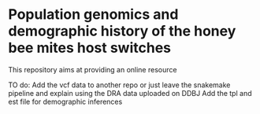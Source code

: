 # Population genomics and demographic history of the honey bee mites host switches

This repository aims at providing an online resource




TO do:
Add the vcf data to another repo or just leave the snakemake pipeline and explain using the DRA data uploaded on DDBJ
Add the tpl and est file for demographic inferences


